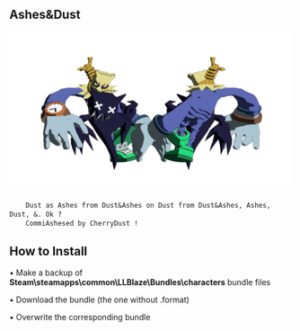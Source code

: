 ## Ashes&Dust
![](Workfiles/Render.jpg)

		Dust as Ashes from Dust&Ashes on Dust from Dust&Ashes, Ashes, Dust, &. Ok ?
		CommiAshesed by CherryDust !
		
## How to Install
• Make a backup of **Steam\steamapps\common\LLBlaze\Bundles\characters** bundle files

• Download the bundle (the one without .format)

• Overwrite the corresponding bundle
